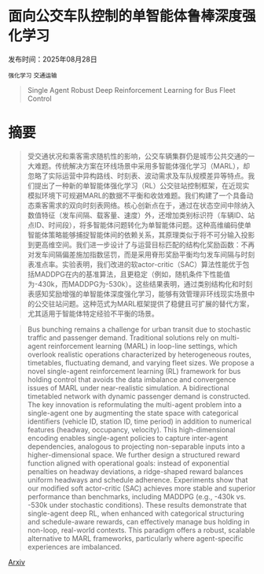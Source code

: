 # 面向公交车队控制的单智能体鲁棒深度强化学习

发布时间：2025年08月28日

`强化学习` `交通运输`

> Single Agent Robust Deep Reinforcement Learning for Bus Fleet Control

# 摘要

> 受交通状况和乘客需求随机性的影响，公交车辆集群仍是城市公共交通的一大难题。传统解决方案在环线场景中采用多智能体强化学习（MARL），却忽略了实际运营中异构路线、时刻表、波动需求及车队规模差异等特点。我们提出了一种新的单智能体强化学习（RL）公交驻站控制框架，在近现实模拟环境下可规避MARL的数据不平衡和收敛难题。我们构建了一个具备动态乘客需求的双向时刻表网络。核心创新点在于，通过在状态空间中除纳入数值特征（发车间隔、载客量、速度）外，还增加类别标识符（车辆ID、站点ID、时间段），将多智能体问题转化为单智能体问题。这种高维编码使单智能体策略能够捕捉智能体间的依赖关系，其原理类似于将不可分输入投影到更高维空间。我们进一步设计了与运营目标匹配的结构化奖励函数：不再对发车间隔偏差施加指数惩罚，而是采用脊形奖励平衡均匀发车间隔与时刻表准点率。实验表明，我们改进的软actor-critic（SAC）算法性能优于包括MADDPG在内的基准算法，且更稳定（例如，随机条件下性能值为-430k，而MADDPG为-530k）。这些结果表明，通过类别结构化和时刻表感知奖励增强的单智能体深度强化学习，能够有效管理非环线现实场景中的公交驻站问题。这种范式为MARL框架提供了稳健且可扩展的替代方案，尤其适用于智能体特定经验不平衡的场景。

> Bus bunching remains a challenge for urban transit due to stochastic traffic and passenger demand. Traditional solutions rely on multi-agent reinforcement learning (MARL) in loop-line settings, which overlook realistic operations characterized by heterogeneous routes, timetables, fluctuating demand, and varying fleet sizes. We propose a novel single-agent reinforcement learning (RL) framework for bus holding control that avoids the data imbalance and convergence issues of MARL under near-realistic simulation. A bidirectional timetabled network with dynamic passenger demand is constructed. The key innovation is reformulating the multi-agent problem into a single-agent one by augmenting the state space with categorical identifiers (vehicle ID, station ID, time period) in addition to numerical features (headway, occupancy, velocity). This high-dimensional encoding enables single-agent policies to capture inter-agent dependencies, analogous to projecting non-separable inputs into a higher-dimensional space. We further design a structured reward function aligned with operational goals: instead of exponential penalties on headway deviations, a ridge-shaped reward balances uniform headways and schedule adherence. Experiments show that our modified soft actor-critic (SAC) achieves more stable and superior performance than benchmarks, including MADDPG (e.g., -430k vs. -530k under stochastic conditions). These results demonstrate that single-agent deep RL, when enhanced with categorical structuring and schedule-aware rewards, can effectively manage bus holding in non-loop, real-world contexts. This paradigm offers a robust, scalable alternative to MARL frameworks, particularly where agent-specific experiences are imbalanced.

[Arxiv](https://arxiv.org/abs/2508.20784)
